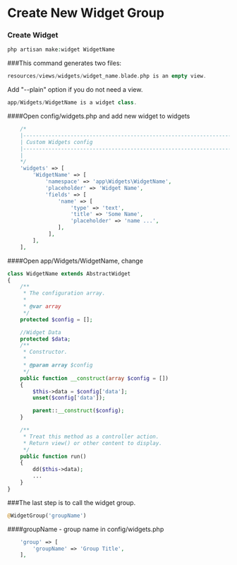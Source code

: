 # Create New Widget Group

### Create Widget
```php
php artisan make:widget WidgetName
```

###This command generates two files:

```php
resources/views/widgets/widget_name.blade.php is an empty view.
```
Add "--plain" option if you do not need a view.
```php
app/Widgets/WidgetName is a widget class.
```

####Open config/widgets.php and add new widget to widgets
```php
    /*
    |--------------------------------------------------------------------------
    | Custom Widgets config
    |--------------------------------------------------------------------------
    |
    */
    'widgets' => [
        'WidgetName' => [
            'namespace' => 'app\Widgets\WidgetName',
            'placeholder' => 'Widget Name',
            'fields' => [
                'name' => [ 
                    'type' => 'text',
                    'title' => 'Some Name',
                    'placeholder' => 'name ...',
                ],
             ],
        ],
    ],
```

####Open app/Widgets/WidgetName, change 
```php
class WidgetName extends AbstractWidget
{
    /**
     * The configuration array.
     *
     * @var array
     */
    protected $config = [];

    //Widget Data
    protected $data;
    /**
     * Constructor.
     *
     * @param array $config
     */
    public function __construct(array $config = [])
    {
        $this->data = $config['data'];
        unset($config['data']);

        parent::__construct($config);
    }

    /**
     * Treat this method as a controller action.
     * Return view() or other content to display.
     */
    public function run()
    {
        dd($this->data);
        ...
    }
}
```

###The last step is to call the widget group.
```php
@WidgetGroup('groupName')
```
####groupName - group name in config/widgets.php 
```php
    'group' => [
        'groupName' => 'Group Title',
    ],
```
